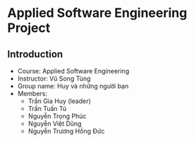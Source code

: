 # Applied Software Engineering Project

## Introduction

-   Course: Applied Software Engineering
-   Instructor: Vũ Song Tùng
-   Group name: Huy và những người bạn
-   Members:
    -   Trần Gia Huy (leader)
    -   Trần Tuấn Tú
    -   Nguyễn Trọng Phúc
    -   Nguyễn Việt Dũng
    -   Nguyễn Trương Hồng Đức
